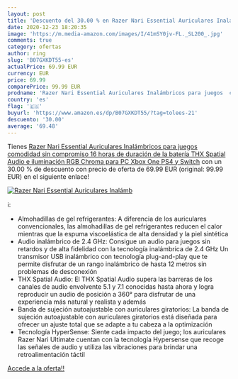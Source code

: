 ```yaml
---
layout: post
title: 'Descuento del 30.00 % en Razer Nari Essential Auriculares Inalámb'
date: 2020-12-23 18:20:35
image: 'https://m.media-amazon.com/images/I/41mSY0jv-FL._SL200_.jpg'
comments: true
category: ofertas
author: ring
slug: 'B07GXKDT55-es'
actualPrice: 69.99 EUR
currency: EUR
price: 69.99
comparePrice: 99.99 EUR
prodname: 'Razer Nari Essential Auriculares Inalámbricos para juegos  comodidad sin compromiso  16 horas de duración de la batería  THX Spatial Audio e iluminación RGB Chroma para PC  Xbox One  PS4 y Switch'
country: 'es'
flag: '🇪🇸'
buyurl: 'https://www.amazon.es/dp/B07GXKDT55/?tag=tolees-21'
descuento: '30.00'
average: '69.48'
---
```


Tienes [Razer Nari Essential Auriculares Inalámbricos para juegos  comodidad sin compromiso  16 horas de duración de la batería  THX Spatial Audio e iluminación RGB Chroma para PC  Xbox One  PS4 y Switch](https://www.amazon.es/dp/B07GXKDT55/?tag=tolees-21) con un 30.00 % de descuento con precio de oferta de 69.99 EUR (original: 99.99 EUR) en el siguiente enlace!

[![Razer Nari Essential Auriculares Inalámb](https://m.media-amazon.com/images/I/41mSY0jv-FL._SL200_.jpg)](https://www.amazon.es/dp/B07GXKDT55/?tag=tolees-21)

ℹ️:

- Almohadillas de gel refrigerantes: A diferencia de los auriculares convencionales, las almohadillas de gel refrigerantes reducen el calor mientras que la espuma viscoelástica de alta densidad y la piel sintética
- Audio inalámbrico de 2.4 GHz: Consigue un audio para juegos sin retardos y de alta fidelidad con la tecnología inalámbrica de 2.4 GHz Un transmisor USB inalámbrico con tecnología plug-and-play que te permite disfrutar de un rango inalámbrico de hasta 12 metros sin problemas de desconexión
- THX Spatial Audio: El THX Spatial Audio supera las barreras de los canales de audio envolvente 5.1 y 7.1 conocidas hasta ahora y logra reproducir un audio de posición a 360° para disfrutar de una experiencia más natural y realista y además
- Banda de sujeción autoajustable con auriculares giratorios: La banda de sujeción autoajustable con auriculares giratorios está diseñada para ofrecer un ajuste total que se adapte a tu cabeza a la optimización
- Tecnología HyperSense: Siente cada impacto del juego; los auriculares Razer Nari Ultimate cuentan con la tecnología Hypersense que recoge las señales de audio y utiliza las vibraciones para brindar una retroalimentación táctil

[Accede a la oferta!!](https://www.amazon.es/dp/B07GXKDT55/?tag=tolees-21)
